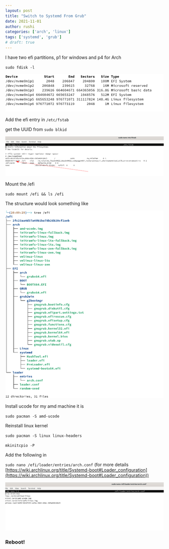 ```yaml
---
layout: post
title: "Switch to Systemd From Grub"
date: 2021-11-01
author: rushi
categories: ['arch', 'linux']
tags: ['systemd', 'grub']
# draft: true
---
```



I have two efi partitions, p1 for windows and p4 for Arch

`sudo fdisk -l`

![dsd](/img/2021-11-01-switch-to-systemd-from-grub/2021-11-01-20-04-58.png)

Add the efi entry in `/etc/fstab`

get the UUID from `sudo blkid`

![](/img/2021-11-01-switch-to-systemd-from-grub/2021-11-01-20-07-12.png)


Mount the /efi

`sudo mount /efi && ls /efi`

The structure would look something like

![](/img/2021-11-01-switch-to-systemd-from-grub/2021-11-01-20-10-09.png)



Install ucode
for my amd machine it is

`sudo pacman -S amd-ucode`

Reinstall linux kernel

`sudo pacman -S linux linux-headers`

`mkinitcpio -P`

Add the following in

 `sudo nano /efi/loader/entries/arch.conf`
(for more details [https://wiki.archlinux.org/title/Systemd-boot#Loader_configuration](https://wiki.archlinux.org/title/Systemd-boot#Loader_configuration))

![](/img/2021-11-01-switch-to-systemd-from-grub/2021-11-01-20-16-30.png)

### Reboot!

